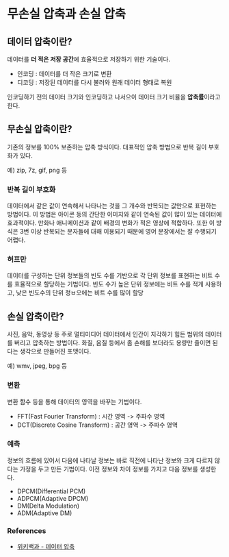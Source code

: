 # 무손실 압축과 손실 압축

## 데이터 압축이란?

데이터를 **더 적은 저장 공간**에 효율적으로 저장하기 위한 기술이다.

- 인코딩 : 데이터를 더 작은 크기로 변환
- 디코딩 : 저장된 데이터를 다시 불러와 원래 데이터 형태로 복원

인코딩하기 전의 데이터 크기와 인코딩하고 나서으이 데이터 크기 비율을 **압축률**이라고 한다.

## 무손실 압축이란?

기존의 정보를 100% 보존하는 압축 방식이다.
대표적인 압축 방법으로 반복 길이 부호화가 있다.

예) zip, 7z, gif, png 등

### 반복 길이 부호화

데이터에서 같은 값이 연속해서 나타나는 것을 그 개수와 반복되는 값만으로 표현하는 방법이다.
이 방법은 아이콘 등의 간단한 이미지와 같이 연속된 값이 많이 있는 데이터에 효과적이다.
만화나 애니메이션과 같이 배경의 변화가 적은 영상에 적합하다.
또한 이 방식은 3번 이상 반복되는 문자들에 대해 이용되기 때문에 영어 문장에서는 잘 수행되기 어렵다.

### 허프만

데이터를 구성하는 단위 정보들의 빈도 수를 기반으로 각 단위 정보를 표현하는 비트 수를 효율적으로 할당하는 기법이다.
빈도 수가 높은 단위 정보에는 비트 수를 적게 사용하고, 낮은 빈도수의 단위 정ㅂ오에는 비트 수를 많이 할당

## 손실 압축이란?

사진, 음악, 동영상 등 주로 멀티미디어 데이터에서 인간이 지각하기 힘든 범위의 데이터를 버리고 압축하는 방법이다.
화질, 음질 등에서 좀 손해를 보더라도 용량만 줄이면 된다는 생각으로 만들어진 포맷이다.

예) wmv, jpeg, bpg 등

### 변환

변환 함수 등을 통해 데이터의 영역을 바꾸는 기법이다.

- FFT(Fast Fourier Transform) : 시간 영역 -> 주파수 영역
- DCT(Discrete Cosine Transform) : 공간 영역 -> 주파수 영역

### 예측

정보의 흐름에 있어서 다음에 나타날 정보는 바로 직전에 나타난 정보와 크게 다르지 않다는 가정을 두고 만든 기법이다.
이전 정보와 차이 정보를 가지고 다음 정보를 생성한다.

- DPCM(Differential PCM)
- ADPCM(Adaptive DPCM)
- DM(Delta Modulation)
- ADM(Adaptive DM)


### References

- [위키백과 - 데이터 압축](https://ko.wikipedia.org/wiki/데이터_압축)